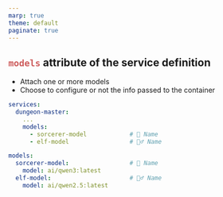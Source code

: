 ```yaml
---
marp: true
theme: default
paginate: true
---
```

<style>
.dodgerblue {
  color: dodgerblue;
}
.indianred {
  color: indianred;
}
</style>
## <span class="indianred">`models`</span> attribute of the service definition
- Attach one or more models
- Choose to configure or not the info passed to the container

```yaml
services:
  dungeon-master:
    ...
    models:
      - sorcerer-model            # 🧙 Name
      - elf-model                 # 🧝‍♂️ Name

models:                         
  sorcerer-model:                 # 🧙 Name
    model: ai/qwen3:latest      
  elf-model:                      # 🧝‍♂️ Name
    model: ai/qwen2.5:latest    
```